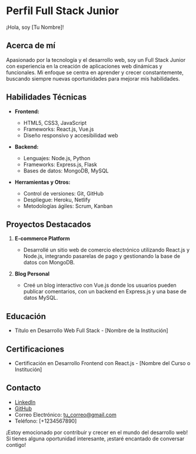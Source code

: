 # Perfil Full Stack Junior

¡Hola, soy [Tu Nombre]!

## Acerca de mí
Apasionado por la tecnología y el desarrollo web, soy un Full Stack Junior con experiencia en la creación de aplicaciones web dinámicas y funcionales. Mi enfoque se centra en aprender y crecer constantemente, buscando siempre nuevas oportunidades para mejorar mis habilidades.

## Habilidades Técnicas
- **Frontend:**
  - HTML5, CSS3, JavaScript
  - Frameworks: React.js, Vue.js
  - Diseño responsivo y accesibilidad web

- **Backend:**
  - Lenguajes: Node.js, Python
  - Frameworks: Express.js, Flask
  - Bases de datos: MongoDB, MySQL

- **Herramientas y Otros:**
  - Control de versiones: Git, GitHub
  - Despliegue: Heroku, Netlify
  - Metodologías ágiles: Scrum, Kanban

## Proyectos Destacados
1. **E-commerce Platform**
   - Desarrollé un sitio web de comercio electrónico utilizando React.js y Node.js, integrando pasarelas de pago y gestionando la base de datos con MongoDB.

2. **Blog Personal**
   - Creé un blog interactivo con Vue.js donde los usuarios pueden publicar comentarios, con un backend en Express.js y una base de datos MySQL.

## Educación
- Título en Desarrollo Web Full Stack - [Nombre de la Institución]

## Certificaciones
- Certificación en Desarrollo Frontend con React.js - [Nombre del Curso o Institución]

## Contacto
- [LinkedIn](tu_linkedin)
- [GitHub](tu_github)
- Correo Electrónico: tu_correo@gmail.com
- Teléfono: [+1234567890]

¡Estoy emocionado por contribuir y crecer en el mundo del desarrollo web! Si tienes alguna oportunidad interesante, ¡estaré encantado de conversar contigo!
